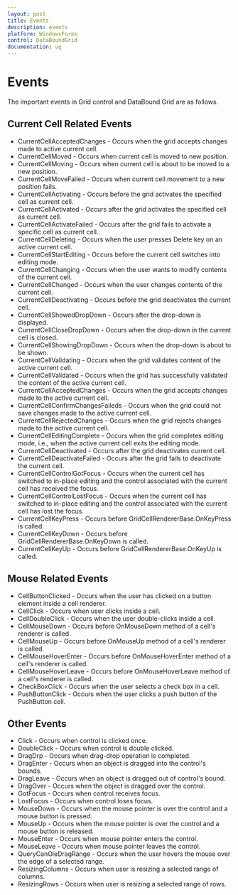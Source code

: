 ```yaml
---
layout: post
title: Events
description: events
platform: WindowsForms
control: DataBoundGrid
documentation: ug
---
```


# Events

The important events in Grid control and DataBound Grid are as follows.

## Current Cell Related Events

* CurrentCellAcceptedChanges - Occurs when the grid accepts changes made to active current cell.
* CurrentCellMoved - Occurs when current cell is moved to new position.
* CurrentCellMoving - Occurs when current cell is about to be moved to a new position.
* CurrentCellMoveFailed - Occurs when current cell movement to a new position fails.
* CurrentCellActivating - Occurs before the grid activates the specified cell as current cell.
* CurrentCellActivated - Occurs after the grid activates the specified cell as current cell.
* CurrentCellActivateFailed - Occurs after the grid fails to activate a specific cell as current cell.
* CurrentCellDeleting - Occurs when the user presses Delete key on an active current cell.
* CurrentCellStartEditing - Occurs before the current cell switches into editing mode.
* CurrentCellChanging - Occurs when the user wants to modify contents of the current cell.
* CurrentCellChanged - Occurs when the user changes contents of the current cell.
* CurrentCellDeactivating - Occurs before the grid deactivates the current cell.
* CurrentCellShowedDropDown - Occurs after the drop-down is displayed.
* CurrentCellCloseDropDown - Occurs when the drop-down in the current cell is closed.
* CurrentCellShowingDropDown - Occurs when the drop-down is about to be shown.
* CurrentCellValidating - Occurs when the grid validates content of the active current cell.
* CurrentCellValidated - Occurs when the grid has successfully validated the content of the active current cell.
* CurrentCellAcceptedChanges - Occurs when the grid accepts changes made to the active current cell.
* CurrentCellConfirmChangesFaileds - Occurs when the grid could not save changes made to the active current cell.
* CurrentCellRejectedChanges - Occurs when the grid rejects changes made to the active current cell.
* CurrentCellEditingComplete - Occurs when the grid completes editing mode, i.e., when the active current cell exits the editing mode.
* CurrentCellDeactivated - Occurs after the grid deactivates current cell.
* CurrentCellDeactivateFailed - Occurs after the grid fails to deactivate the current cell.
* CurrentCellControlGotFocus - Occurs when the current cell has switched to in-place editing and the control associated with the current cell has received the focus.
* CurrentCellControlLostFocus - Occurs when the current cell has switched to in-place editing and the control associated with the current cell has lost the focus.
* CurrentCellKeyPress - Occurs before GridCellRendererBase.OnKeyPress is called.
* CurrentCellKeyDown - Occurs before GridCellRendererBase.OnKeyDown is called.
* CurrentCellKeyUp - Occurs before GridCellRendererBase.OnKeyUp is called.

## Mouse Related Events

* CellButtonClicked - Occurs when the user has clicked on a button element inside a cell renderer.
* CellClick - Occurs when user clicks inside a cell.
* CellDoubleClick - Occurs when the user double-clicks inside a cell.
* CellMouseDown - Occurs before OnMouseDown method of a cell's renderer is called.
* CellMouseUp - Occurs before OnMouseUp method of a cell's renderer is called.
* CellMouseHoverEnter - Occurs before OnMouseHoverEnter method of a cell's renderer is called.
* CellMouseHoverLeave - Occurs before OnMouseHoverLeave method of a cell's renderer is called.
* CheckBoxClick - Occurs when the user selects a check box in a cell.
* PushButtonClick - Occurs when the user clicks a push button of the PushButton cell.

## Other Events

* Click - Occurs when control is clicked once.
* DoubleClick - Occurs when control is double clicked.
* DragDrp - Occurs when drag-drop operation is completed.
* DragEnter - Occurs when an object is dragged into the control's bounds.
* DragLeave - Occurs when an object is dragged out of control's bound.
* DragOver - Occurs when the object is dragged over the control.
* GotFocus - Occurs when control receives focus.
* LostFocus - Occurs when control loses focus.
* MouseDown - Occurs when the mouse pointer is over the control and a mouse button is pressed.
* MouseUp - Occurs when the mouse pointer is over the control and a mouse button is released.
* MouseEnter - Occurs when mouse pointer enters the control.
* MouseLeave - Occurs when mouse pointer leaves the control.
* QueryCanOleDragRange - Occurs when the user hovers the mouse over the edge of a selected range. 
* ResizingColumns - Occurs when user is resizing a selected range of columns.
* ResizingRows - Occurs when user is resizing a selected range of rows.
